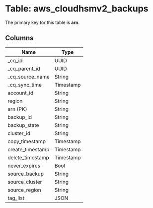 # Table: aws_cloudhsmv2_backups



The primary key for this table is **arn**.


## Columns
| Name          | Type          |
| ------------- | ------------- |
|_cq_id|UUID|
|_cq_parent_id|UUID|
|_cq_source_name|String|
|_cq_sync_time|Timestamp|
|account_id|String|
|region|String|
|arn (PK)|String|
|backup_id|String|
|backup_state|String|
|cluster_id|String|
|copy_timestamp|Timestamp|
|create_timestamp|Timestamp|
|delete_timestamp|Timestamp|
|never_expires|Bool|
|source_backup|String|
|source_cluster|String|
|source_region|String|
|tag_list|JSON|